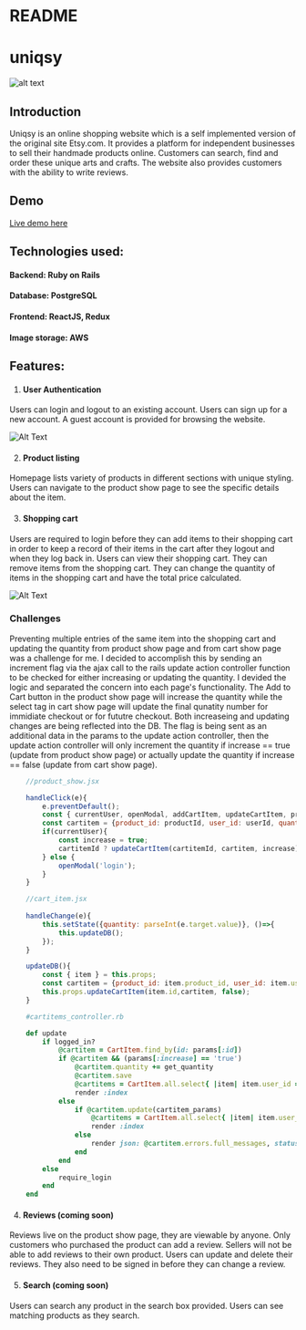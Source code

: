 # README

# uniqsy

![alt text](https://github.com/Sediqa-Fahimi/uniqsy/blob/main/app/assets/images/homepage.gif "Home page")



## Introduction

Uniqsy is an online shopping website which is a self implemented version of the original site Etsy.com. It provides a platform for independent businesses to sell their handmade products online. Customers can search, find and order these unique arts and crafts. The website also provides customers with the ability to write reviews.


## Demo

[Live demo here](https://uniqsy.herokuapp.com/#/)



## Technologies used:

#### Backend: Ruby on Rails
#### Database: PostgreSQL
#### Frontend: ReactJS, Redux
#### Image storage: AWS



## Features:

1. #### User Authentication
Users can login and logout to an existing account. Users can sign up for a new account. A guest account is provided for browsing the website. 

![Alt Text](https://github.com/Sediqa-Fahimi/uniqsy/blob/main/app/assets/images/userauth.gif)



2. #### Product listing

Homepage lists variety of products in different sections with unique styling. Users can navigate to the product show page to see the specific details about the item. 


3. #### Shopping cart

Users are required to login before they can add items to their shopping cart in order to keep a record of their items in the cart after they logout and when they log back in. Users can view their shopping cart. They can remove items from the shopping cart. They can change the quantity of items in the shopping cart and have the total price calculated. 

![Alt Text](https://github.com/Sediqa-Fahimi/uniqsy/blob/main/app/assets/images/shoppingcart.gif)

### Challenges
Preventing multiple entries of the same item into the shopping cart and updating the quantity from product show page and from cart show page was a challenge for me. I decided to accomplish this by sending an increment flag via the ajax call to the rails update action controller function to be checked for either increasing or updating the quantity. I devided the logic and separated the concern into each page's functionality. The Add to Cart button in the product show page will increase the quantity while the select tag in cart show page will update the final qunatity number for immidiate checkout or for fututre checkout. Both increaseing and updating changes are being reflected into the DB. The flag is being sent as an additional data in the params to the update action controller, then the update action controller will only increment the quantity if increase == true (update from product show page) or actually update the quantity if increase == false (update from cart show page).


```javascript
    //product_show.jsx

    handleClick(e){
        e.preventDefault();
        const { currentUser, openModal, addCartItem, updateCartItem, productId, userId, cartitemId} = this.props;
        const cartitem = {product_id: productId, user_id: userId, quantity: this.state.value};
        if(currentUser){
            const increase = true;
            cartitemId ? updateCartItem(cartitemId, cartitem, increase) : addCartItem(cartitem);     
        } else {
            openModal('login');
        }
    }
```

```javascript
    //cart_item.jsx
    
    handleChange(e){
        this.setState({quantity: parseInt(e.target.value)}, ()=>{
            this.updateDB();
        });
    }

    updateDB(){
        const { item } = this.props;
        const cartitem = {product_id: item.product_id, user_id: item.user_id, quantity: this.state.quantity}
        this.props.updateCartItem(item.id,cartitem, false);
    }
```

```ruby
    #cartitems_controller.rb

    def update
        if logged_in?
            @cartitem = CartItem.find_by(id: params[:id])
            if @cartitem && (params[:increase] == 'true')
                @cartitem.quantity += get_quantity
                @cartitem.save
                @cartitems = CartItem.all.select{ |item| item.user_id == current_user.id }
                render :index
            else  
                if @cartitem.update(cartitem_params)
                    @cartitems = CartItem.all.select{ |item| item.user_id == current_user.id }
                    render :index
                else
                    render json: @cartitem.errors.full_messages, status: 404
                end
            end
        else  
            require_login
        end
    end
```


4. #### Reviews (coming soon)
Reviews live on the product show page, they are viewable by anyone. Only customers who purchased the product can add a review. Sellers will not be able to add reviews to their own product. Users can update and delete their reviews. They also need to be signed in before they can change a review.


5. #### Search (coming soon)
Users can search any product in the search box provided. Users can see matching products as they search. 
